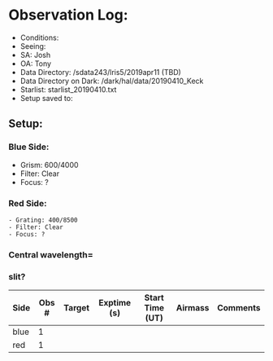 # Observation Log:


* Conditions: 
* Seeing: 
* SA: Josh
* OA: Tony
* Data Directory: /sdata243/lris5/2019apr11 (TBD)
* Data Directory on Dark: /dark/hal/data/20190410_Keck
* Starlist: starlist_20190410.txt
* Setup saved to:

## Setup:


### Blue Side:
   - Grism: 600/4000
   - Filter: Clear
   - Focus: ?

### Red Side:
    - Grating: 400/8500
    - Filter: Clear
    - Focus: ?
    
### Central wavelength= 
### slit?

| Side | Obs #     | Target    | Exptime (s) | Start Time (UT) | Airmass | Comments                                                   |
|------|-----------|-----------|-------------|-----------------|---------|------------------------------------------------------------|
| blue | 1 |    |   |   |   | 
| red  | 1 |    |   |   |   |
